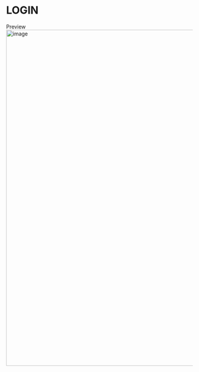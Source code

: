 <h1>LOGIN</h1>

<link src="https://login-hamburger.vercel.app/">Preview</link>


<img width="909" alt="image" src="https://github.com/kaiocandido/login-hamburger/assets/148023868/fee4c061-e04b-4fd6-9d81-79638133cff4">

